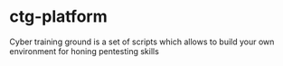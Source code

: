 # ctg-platform
Cyber training ground  is a set of scripts which allows to build your own environment for honing pentesting skills
